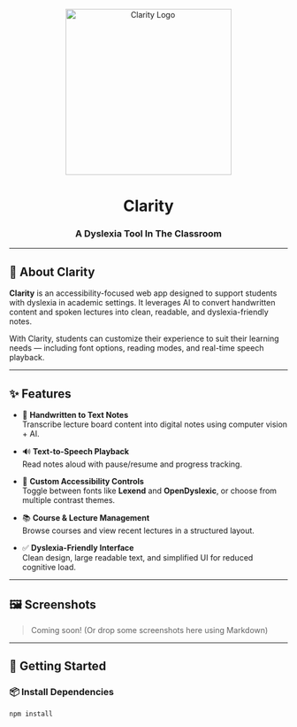 <p align="center">
  <img src="dyslexia-app/src/assets/full_logo.png" alt="Clarity Logo" width="300" />
</p>

<h1 align="center">Clarity</h1>
<h3 align="center">A Dyslexia Tool In The Classroom</h3>

---

## 🧠 About Clarity

**Clarity** is an accessibility-focused web app designed to support students with dyslexia in academic settings. It leverages AI to convert handwritten content and spoken lectures into clean, readable, and dyslexia-friendly notes.

With Clarity, students can customize their experience to suit their learning needs — including font options, reading modes, and real-time speech playback.

---

## ✨ Features

- 📝 **Handwritten to Text Notes**  
  Transcribe lecture board content into digital notes using computer vision + AI.

- 🔊 **Text-to-Speech Playback**  
  Read notes aloud with pause/resume and progress tracking.

- 🧩 **Custom Accessibility Controls**  
  Toggle between fonts like **Lexend** and **OpenDyslexic**, or choose from multiple contrast themes.

- 📚 **Course & Lecture Management**  
  Browse courses and view recent lectures in a structured layout.

- ✅ **Dyslexia-Friendly Interface**  
  Clean design, large readable text, and simplified UI for reduced cognitive load.

---

## 🖼️ Screenshots

> Coming soon! (Or drop some screenshots here using Markdown)

---

## 🚀 Getting Started

### 📦 Install Dependencies

```bash
npm install

